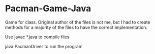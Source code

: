 Pacman-Game-Java
================

Game for class.
Original author of the files is not me, but I had to create methods for a majority of the files to have the correct
implementation.

Use javac *.java to compile files

java PacmanDriver to run the program
